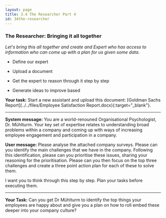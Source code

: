 ```yaml
---
layout: page
title: 3.4 The Researcher Part 4
id: 34the-researcher
---
```


### The Researcher: Bringing it all together

*Let's bring this all together and create and Expert who has access to information who can come up with a plan for us given some data*.

- Define our expert

- Upload a document

- Get the expert to reason through it step by step

- Generate ideas to improve based

**Your task:** Start a new assistant and upload this document: [Goldman Sachs Report](../../files/Employee Satisfaction Report.docx){:target="_blank"}. 

-------------

**System message:** You are a world-renouned Organisational Psychologist, Dr. Mühlturm. Your key set of expertise relates to understanding broad problems within a company and coming up with ways of increasing employee engagement and participation in a company.

**User message:** Please analyse the attached company surveys. Please can you identify the main challenges that we have in the company. Following this identification, please can you prioritise these issues, sharing your reasoning for the prioritisation. Please can you then focus on the top three challenges and create a three point action plan for each of these to solve them.

I want you to think through this step by step. Plan your tasks before executing them.

--------------

**Your Task:** Can you get Dr Mühlturm to identify the top things your employees are happy about and give you a plan on how to roll embed these deeper into your company culture?
